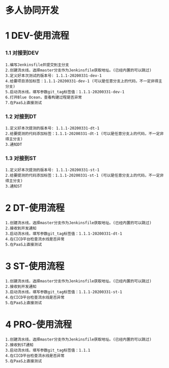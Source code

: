 # 多人协同开发

# 1 DEV-使用流程
### 1.1 对接到DEV  
```text
1.编写Jenkinsfile并提交到主分支
2.创建流水线，选择master分支作为Jenkinsfile获取地址。(已经内置的可以跳过)
3.定义好本次测试的版本号: 1.1.1-20200331-dev-1
4.给要项目添加标签：1.1.1-20200331-dev-1 (可以是任意分支上的代码，不一定非得主分支)
5.启动流水线，填写参数git_tag标签值：1.1.1-20200331-dev-1
6.打开Blue Ocean，查看构建过程是否异常
7.在PaaS上直接测试
```
### 1.2 对接到DT
```text
1.定义好本次提测的版本号: 1.1.1-20200331-dt-1
2.给要提测的代码添加标签：1.1.1-20200331-dt-1 (可以是任意分支上的代码，不一定非得主分支)
3.通知DT
```
### 1.3 对接到ST
```text
1.定义好本次提测的版本号: 1.1.1-20200331-st-1
2.给要提测的代码添加标签：1.1.1-20200331-st-1 (可以是任意分支上的代码，不一定非得主分支)
3.通知ST
```

# 2 DT-使用流程
```text
1.创建流水线，选择master分支作为Jenkinsfile获取地址。(已经内置的可以跳过)
2.接收到开发通知
3.启动流水线，填写参数git_tag标签值：1.1.1-20200331-dt-1
4.在CICD平台检查流水线是否异常
5.在PaaS上直接测试
```

# 3 ST-使用流程
```text
1.创建流水线，选择master分支作为Jenkinsfile获取地址。(已经内置的可以跳过)
2.接收到开发通知
3.启动流水线，填写参数git_tag标签值：1.1.1-20200331-st-1
4.在CICD平台检查流水线是否异常
5.在PaaS上直接测试
```
# 4 PRO-使用流程
```text
1.创建流水线，选择master分支作为Jenkinsfile获取地址。(已经内置的可以跳过)
2.接收到ST通知
3.启动流水线，填写参数git_tag标签值：1.1.1
4.在CICD平台检查流水线是否异常
5.在PaaS上直接测试
```